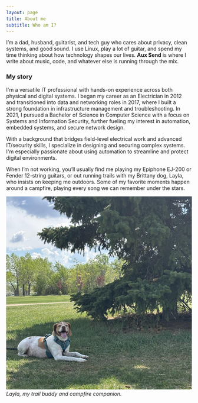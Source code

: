 ```yaml
---
layout: page
title: About me
subtitle: Who am I?
---  
```


I’m a dad, husband, guitarist, and tech guy who cares about privacy, clean systems, and good sound. I use Linux, play a lot of guitar, and spend my time thinking about how technology shapes our lives. **Aux Send** is where I write about music, code, and whatever else is running through the mix.

### My story

I'm a versatile IT professional with hands-on experience across both physical and digital systems. I began my career as an Electrician in 2012 and transitioned into data and networking roles in 2017, where I built a strong foundation in infrastructure management and troubleshooting. In 2021, I pursued a Bachelor of Science in Computer Science with a focus on Systems and Information Security, further fueling my interest in automation, embedded systems, and secure network design.

With a background that bridges field-level electrical work and advanced IT/security skills, I specialize in designing and securing complex systems. I'm especially passionate about using automation to streamline and protect digital environments.

When I’m not working, you’ll usually find me playing my Epiphone EJ-200 or Fender 12-string guitars, or out running trails with my Brittany dog, Layla, who insists on keeping me outdoors. Some of my favorite moments happen around a campfire, playing every song we can remember under the stars.

![Layla](/assets/img/Layla.jpg)
*Layla, my trail buddy and campfire companion.*
